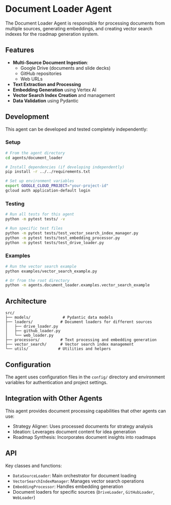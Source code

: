 # Document Loader Agent

The Document Loader Agent is responsible for processing documents from multiple sources, generating embeddings, and creating vector search indexes for the roadmap generation system.

## Features

- **Multi-Source Document Ingestion**:
  - Google Drive (documents and slide decks)
  - GitHub repositories  
  - Web URLs
- **Text Extraction and Processing**
- **Embedding Generation** using Vertex AI
- **Vector Search Index Creation** and management
- **Data Validation** using Pydantic

## Development

This agent can be developed and tested completely independently:

### Setup
```bash
# From the agent directory
cd agents/document_loader

# Install dependencies (if developing independently)
pip install -r ../../requirements.txt

# Set up environment variables
export GOOGLE_CLOUD_PROJECT="your-project-id"
gcloud auth application-default login
```

### Testing
```bash
# Run all tests for this agent
python -m pytest tests/ -v

# Run specific test files
python -m pytest tests/test_vector_search_index_manager.py
python -m pytest tests/test_embedding_processor.py
python -m pytest tests/test_drive_loader.py
```

### Examples
```bash
# Run the vector search example
python examples/vector_search_example.py

# Or from the root directory
python -m agents.document_loader.examples.vector_search_example
```

## Architecture

```
src/
├── models/              # Pydantic data models
├── loaders/            # Document loaders for different sources
│   ├── drive_loader.py
│   ├── github_loader.py
│   └── web_loader.py
├── processors/         # Text processing and embedding generation
├── vector_search/      # Vector search index management
└── utils/             # Utilities and helpers
```

## Configuration

The agent uses configuration files in the `config/` directory and environment variables for authentication and project settings.

## Integration with Other Agents

This agent provides document processing capabilities that other agents can use:
- Strategy Aligner: Uses processed documents for strategy analysis
- Ideation: Leverages document content for idea generation  
- Roadmap Synthesis: Incorporates document insights into roadmaps

## API

Key classes and functions:
- `DataSourceLoader`: Main orchestrator for document loading
- `VectorSearchIndexManager`: Manages vector search operations
- `EmbeddingProcessor`: Handles embedding generation
- Document loaders for specific sources (`DriveLoader`, `GitHubLoader`, `WebLoader`) 